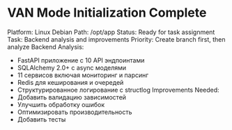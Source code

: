 # VAN Mode Initialization Complete
Platform: Linux Debian
Path: /opt/app
Status: Ready for task assignment
Task: Backend analysis and improvements
Priority: Create branch first, then analyze
Backend Analysis:
- FastAPI приложение с 10 API эндпоинтами
- SQLAlchemy 2.0+ с async моделями
- 11 сервисов включая мониторинг и парсинг
- Redis для кеширования и очередей
- Структурированное логирование с structlog
Improvements Needed:
- Добавить валидацию зависимостей
- Улучшить обработку ошибок
- Оптимизировать производительность
- Добавить тесты

